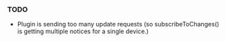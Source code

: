 ### TODO
- Plugin is sending too many update requests (so subscribeToChanges() 
  is getting multiple notices for a single device.)
